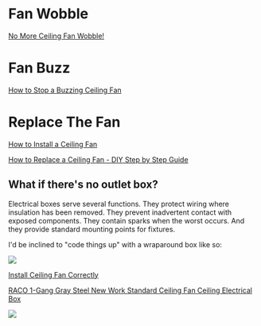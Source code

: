 # Fan Wobble

[No More Ceiling Fan Wobble!](https://www.youtube.com/watch?v=2eKiHJ7ZduY)
# Fan Buzz

[How to Stop a Buzzing Ceiling Fan](https://www.youtube.com/watch?v=mMA277gYPBM)
# Replace The Fan

[How to Install a Ceiling Fan](https://www.youtube.com/watch?v=OM3QvIjxSoI)

[How to Replace a Ceiling Fan - DIY Step by Step Guide](https://www.youtube.com/watch?v=5-YPPvbkJHM)
## What if there's no outlet box?

Electrical boxes serve several functions. They protect wiring where insulation has been removed. They prevent inadvertent contact with exposed components. They contain sparks when the worst occurs. And they provide standard mounting points for fixtures.

I'd be inclined to "code things up" with a wraparound box like so:

![](https://i.stack.imgur.com/800R7.jpg)

[Install Ceiling Fan Correctly](https://www.youtube.com/shorts/Ghx1-BIan-0)

[RACO 1-Gang Gray Steel New Work Standard Ceiling Fan Ceiling Electrical Box](https://www.lowes.com/pd/RACO-1-Gang-Gray-Steel-New-Work-Standard-Ceiling-Fan-Ceiling-Electrical-Box/1099543)

![](https://mobileimages.lowes.com/productimages/a4e31f96-6dfc-4324-856c-72870566cc17/10190632.jpg?size=pdhism)